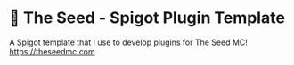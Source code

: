 # 🌱 The Seed - Spigot Plugin Template
A Spigot template that I use to develop plugins for The Seed MC!
https://theseedmc.com